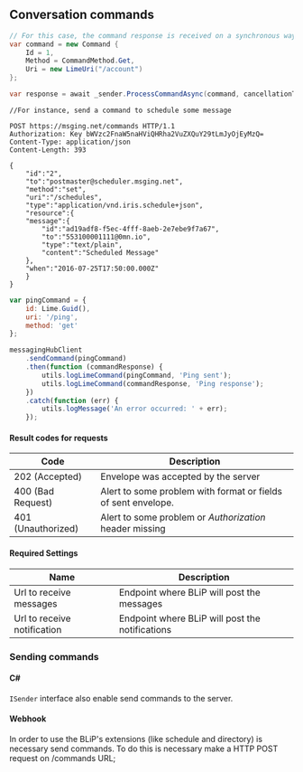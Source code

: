 ## Conversation commands

```csharp
// For this case, the command response is received on a synchronous way.
var command = new Command {
    Id = 1,
    Method = CommandMethod.Get,
    Uri = new LimeUri("/account")
};

var response = await _sender.ProcessCommandAsync(command, cancellationToken);
```

```http
//For instance, send a command to schedule some message

POST https://msging.net/commands HTTP/1.1
Authorization: Key bWVzc2FnaW5naHViQHRha2VuZXQuY29tLmJyOjEyMzQ=
Content-Type: application/json
Content-Length: 393

{  
    "id":"2",
    "to":"postmaster@scheduler.msging.net",
    "method":"set",
    "uri":"/schedules",
    "type":"application/vnd.iris.schedule+json",
    "resource":{  
    "message":{  
        "id":"ad19adf8-f5ec-4fff-8aeb-2e7ebe9f7a67",
        "to":"553100001111@0mn.io",
        "type":"text/plain",
        "content":"Scheduled Message"
    },
    "when":"2016-07-25T17:50:00.000Z"
    }
}
```

```javascript
var pingCommand = {
    id: Lime.Guid(),
    uri: '/ping',
    method: 'get'
};

messagingHubClient
    .sendCommand(pingCommand)
    .then(function (commandResponse) {
        utils.logLimeCommand(pingCommand, 'Ping sent');
        utils.logLimeCommand(commandResponse, 'Ping response');
    })
    .catch(function (err) {
        utils.logMessage('An error occurred: ' + err);
    });

```

#### Result codes for requests

| Code                | Description                                                                               |
|---------------------|-----------------------------------------------------------------------------------------  |
| 202 (Accepted)      | Envelope was accepted by the server                                                       |
| 400 (Bad Request)   | Alert to some problem with format or fields of sent envelope.                             |
| 401 (Unauthorized)  | Alert to some problem or *Authorization* header missing                                   |


#### Required Settings

| Name                          | Description                                                                   |
|-------------------------------|-------------------------------------------------------------------------------|
| Url to receive messages       | Endpoint where BLiP will post the messages                                    |
| Url to receive notification   | Endpoint where BLiP will post the notifications                               |

### Sending commands

#### C#     

`ISender` interface also enable send commands to the server.

#### Webhook

In order to use the BLiP's extensions (like schedule and directory) is necessary send commands. To do this is necessary make a HTTP POST request on /commands URL;